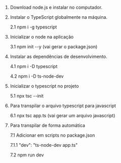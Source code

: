 1. Download node.js e instalar no computador.

2. Instalar o TypeScript globalmente na máquina.

   2.1 npm i -g typescript

3. Inicializar o node na aplicação

   3.1 npm init --y (vai gerar o package.json)

4. Instalar as dependências de desenvolvimento.

   4.1 npm i -D typescript

   4.2 npm i -D ts-node-dev

5. Inicializar o typescript no projeto

   5.1 npx tsc --init

6. Para transpilar o arquivo typescript para javascript

   6.1 npx tsc app.ts (vai gerar um arquivo javascript)

7. Para transpilar de forma automática

   7.1 Adicionar em scripts no package.json

   7.1.1 "dev": "ts-node-dev app.ts"

   7.2 npm run dev
